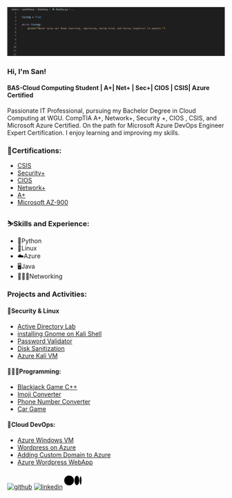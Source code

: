 <img src="https://github.com/sanfofana/multipurpfiles/blob/main/Banner.png" height="40%" width="100%" alt="Disk Sanitization Steps"/>

### Hi, I'm San!
#### BAS-Cloud Computing Student | A+| Net+ | Sec+| CIOS | CSIS| Azure Certified
Passionate IT Professional, pursuing my Bachelor Degree in Cloud Computing at WGU. CompTIA A+, Network+, Security +, CIOS , CSIS, and Microsoft Azure Certified. On the path for Microsoft Azure DevOps Engineer Expert Certification. I enjoy learning and improving my skills.

### 📜Certifications:
* [CSIS](https://www.credly.com/badges/fbc2e028-3c5f-46f0-8a95-59563f7115bb/linked_in_profile)
* [Security+](https://www.credly.com/badges/f129a17b-efce-4c5d-af9f-bcc6323bbba8/linked_in_profile)
* [CIOS](https://www.credly.com/badges/19333f72-39e8-4085-a4f8-37f8ebdf8a74/linked_in_profile)
* [Network+](https://www.credly.com/badges/80a42236-22dd-49f3-ac90-547cccca1503/linked_in_profile)
* [A+](https://www.credly.com/badges/7ff4c8e2-7d89-4c25-8f2d-ca944eb4e21f/linked_in_profile)
* [Microsoft AZ-900](https://www.credly.com/badges/00e0b6dd-b726-473a-b88a-9032b4ca05d2?source=linked_in_profile)

### ⛷Skills and Experience: 
* 🐍Python
* 🐧Linux
* ☁️Azure
* 🖥Java
* 👨🏾‍🎓Networking

### Projects and Activities:

#### 🔐Security & Linux
* [Active Directory Lab](https://github.com/sanfofana/ActiveDirectoryLab)
* [installing Gnome on Kali Shell](https://github.com/sanfofana/Creating-Desktop-Environment-for-linux-VM-using-Gnome)
* [Password Validator](https://github.com/sanfofana/password_validator.py-)
* [Disk Sanitization](https://github.com/sanfofana/Disk_sanitization)
* [Azure Kali VM](https://github.com/sanfofana/Azure_Kali_Vm)

#### 👨🏾‍💻Programming:
* [Blackjack Game C++](https://github.com/sanfofana/blackjackgame)
* [Imoji Converter](https://github.com/sanfofana/imojis_converter)
* [Phone Number Converter](https://github.com/sanfofana/phone_number_converter)
* [Car Game](https://github.com/sanfofana/car_game)

#### 🦚Cloud DevOps:
* [Azure Windows VM](https://github.com/sanfofana/AzureWindowsVm)
* [Wordpress on Azure](https://github.com/sanfofana/wordpress_on_Azure)
* [Adding Custom Domain to Azure](https://github.com/sanfofana/custom-domain-to-Azure)
* [Azure Wordpress WebApp](https://github.com/sanfofana/Azure_WordpressVm)


[<img src='https://cdn.jsdelivr.net/npm/simple-icons@3.0.1/icons/github.svg' alt='github' height='40'>](https://github.com/sanfofana)  [<img src='https://cdn.jsdelivr.net/npm/simple-icons@3.0.1/icons/linkedin.svg' alt='linkedin' height='40'>](https://www.linkedin.com/in/sanfofana/) 
[<img src='https://github.com/sanfofana/multipurpfiles/blob/main/medium_Icon.png' alt='Medium' height='40'>](https://www.medium.com/@sanfofana)



<!--
**joshmadakor1/joshmadakor1** is a ✨ _special_ ✨ repository because its `README.md` (this file) appears on your GitHub profile.

Here are some ideas to get you started:

- 🔭 I’m currently working on ...
- 🌱 I’m currently learning ...
- 👯 I’m looking to collaborate on ...
- 🤔 I’m looking for help with ...
- 💬 Ask me about ...
- 📫 How to reach me: ...
- 😄 Pronouns: ...
- ⚡ Fun fact: ...
-->
